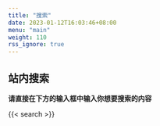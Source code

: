 ```yaml
---
title: "搜索"
date: 2023-01-12T16:03:46+08:00
menu: "main"
weight: 110
rss_ignore: true
---
```


## 站内搜索

**请直接在下方的输入框中输入你想要搜索的内容**

{{< search >}}
